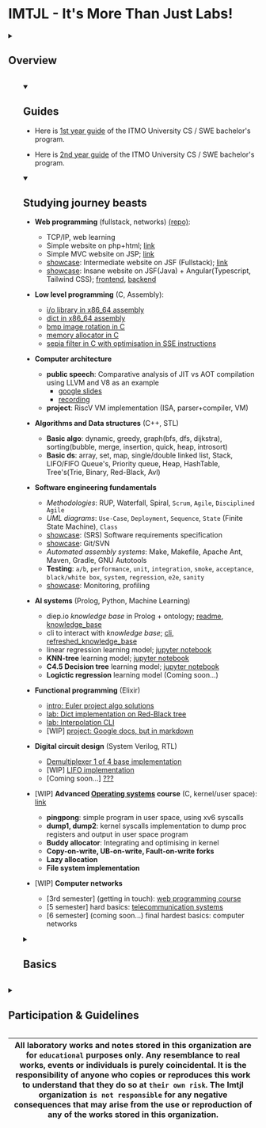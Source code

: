 # IMTJL - It's More Than Just Labs!

<a id="overview"></a>
<details>  
    <summary><h2><b> Overview </b></h2></summary>

## Welcome to the `Imtjl` organization on GitHub  

- Our mission is to provide a collaborative platform for university students interested in `Software Engineering` and `Computer Science`.

### Repositories

- Our organization contains repositories for **guides**, **laboratory works**, **lecture notes**, **scripts**, and **bots** designed to automate arduous meaningless tasks.

### Team

- Our organization includes members with diverse backgrounds and expertise, working with various programming languages, such as `Elixir`, `Java`, `Kotlin`, `JavaScript`, `Typescript`, `Ruby`, `C`, `C++`, `Scala`, `Golang`, `C#`, `Rust`, `Python`, `assembly`, `php` and others.
- We believe that this variety of skills and interests will help us to create valuable and innovative projects that can benefit the community.

</details>

<a id="guides"></a>
<details open style="margin-left: 30px;">  
    <summary><h2><b> Guides </b></h2></summary>

- Here is [1st year guide](https://github.com/Imtjl/1st-year-guide) of the ITMO University CS / SWE bachelor's program.

- Here is [2nd year guide](https://github.com/Imtjl/2nd-year-guide) of the ITMO University CS / SWE bachelor's program.

</details>

<a id="study"></a>
<details open style="margin-left: 30px;">  
    <summary><h2><b> Studying journey beasts </b></h2></summary>

- **Web programming** (fullstack, networks) [(repo)](https://github.com/worthant/web-programming-course):
  - TCP/IP, web learning
  - Simple website on php+html; [link](https://github.com/worthant/simple-one-page-website/tree/726cfdd610064b9f9260f41cf24b76f1cd568005)
  - Simple MVC website on JSP; [link](https://github.com/worthant/MVC-GeoValidator/tree/868f30f3819a3120080d0e98daae65f6048466e9)
  - [showcase](https://youtu.be/ny15aofvGCI): Intermediate website on JSF (Fullstack); [link](https://github.com/worthant/interactive-graph-ui/tree/a13196e96ccde00697b9c7fa1db9fff15df5e262)
  -  [showcase](https://youtu.be/u1tMPwoMX9M?si=mu7pI3n4bBYuhLbq): Insane website on JSF(Java) + Angular(Typescript, Tailwind CSS); [frontend](https://github.com/worthant/graphify-angular-frontend/tree/master), [backend](https://github.com/worthant/graphify-javaee-backend/tree/master)

- **Low level programming** (C, Assembly):
  - [i/o library in x86_64 assembly](https://gitlab.se.ifmo.ru/worthant/assignment-1-io-library)
  - [dict in x86_64 assembly](https://gitlab.se.ifmo.ru/worthant/assignment-2-dictionary)
  - [bmp image rotation in C](https://gitlab.se.ifmo.ru/worthant/assignment-3-image-rotation)
  - [memory allocator in C](https://gitlab.se.ifmo.ru/worthant/assignment-4-memory-allocator)
  - [sepia filter in C with optimisation in SSE instructions](https://gitlab.se.ifmo.ru/worthant/assignment-5-sepia-filter)

- **Computer architecture**
  - **public speech**: Comparative analysis of JIT vs AOT compilation using LLVM and V8 as an example
    - [google slides](https://docs.google.com/presentation/d/1MX4ncNFWxOD9xbVU_oJL9lUENa4iiAXkTgvFqupMaPc/edit?usp=sharing)
    - [recording](https://www.youtube.com/watch?v=KgqbdfvPVvw)
  - **project**: RiscV VM implementation (ISA, parser+compiler, VM)
 
- **Algorithms and Data structures** (C++, STL)
    - **Basic algo**: dynamic, greedy, graph(bfs, dfs, dijkstra), sorting(bubble, merge, insertion, quick, heap, introsort)
    - **Basic ds**: array, set, map, single/double linked list, Stack, LIFO/FIFO Queue's, Priority queue, Heap, HashTable, Tree's(Trie, Binary, Red-Black, Avl)

- **Software engineering fundamentals**
  - *Methodologies*: RUP, Waterfall, Spiral, `Scrum`, `Agile`, `Disciplined Agile`
  - *UML diagrams*: `Use-Case`, `Deployment`, `Sequence`, `State` (Finite State Machine), `Class`
  - [showcase](https://docs.google.com/document/d/1CPHwR2KzA_fTrna3U7IIaYR9jxUPWtgmUXLxrbBaOOQ/edit?usp=sharing): (SRS) Software requirements specification
  - [showcase](https://docs.google.com/document/d/1nfmKn68L5s1dQe45Ng-p72v6ocVv_ES4WbOIHIhlaaI/edit?tab=t.0): Git/SVN
  - *Automated assembly systems*: Make, Makefile, Apache Ant, Maven, Gradle, GNU Autotools
  - **Testing**: `a/b`, `performance`, `unit`, `integration`, `smoke`, `acceptance`, `black/white box`, `system`, `regression`, `e2e`, `sanity` 
  - [showcase](https://docs.google.com/document/d/1QSICaoyT9DB5m-k4dD9B2Vf-kdzzMljcHdrKXI7NTkg/edit?usp=sharing): Monitoring, profiling
 
  
- **AI systems** (Prolog, Python, Machine Learning)
  - diep.io *knowledge base* in Prolog + ontology; [readme](https://github.com/Imtjl/ai-systems/tree/master/lab1), [knowledge_base](https://github.com/Imtjl/ai-systems/blob/master/lab1/part1.pl)
  - cli to interact with *knowledge base*; [cli](https://github.com/Imtjl/ai-systems/blob/master/lab2/tank_parser.py), [refreshed_knowledge_base](https://github.com/Imtjl/ai-systems/blob/master/lab2/knowledge_base.pl)
  - linear regression learning model; [jupyter notebook](https://github.com/Imtjl/ai-systems/blob/master/lab3/lab3.ipynb)
  - **KNN-tree** learning model; [jupyter notebook](https://github.com/Imtjl/ai-systems/blob/master/lab4/lab4.ipynb)
  - **C4.5 Decision tree** learning model; [jupyter notebook](https://github.com/Imtjl/ai-systems/blob/master/lab5/lab5.ipynb)
  - **Logictic regression** learning model (Coming soon...)

- **Functional programming** (Elixir)
  - [intro: Euler project algo solutions](https://github.com/Imtjl/fp-euler-project)
  - [lab: Dict implementation on Red-Black tree](https://github.com/Imtjl/fp-red-black-tree-dict)
  - [lab: Interpolation CLI](https://github.com/Imtjl/fp-interpolation-cli)
  - [WIP] [project: Google docs, but in markdown](https://github.com/Imtjl/markdown-docs)

- **Digital circuit design** (System Verilog, RTL)
  - [Demultiplexer 1 of 4 base implementation](https://github.com/Imtjl/digital-design-fundamentals?tab=readme-ov-file#developement-of-demultiplexer-1-of-4)
  - [WIP] [LIFO implementation](https://github.com/Imtjl/digital-design-fundamentals?tab=readme-ov-file#developement-of-lifo)
  - [Coming soon...] [???]()

- [WIP] **Advanced <ins>Operating systems</ins> course** (C, kernel/user space): [link](https://github.com/Imtjl/os-advanced-course)
  - **pingpong**: simple program in user space, using xv6 syscalls
  - **dump1, dump2**: kernel syscalls implementation to dump proc registers and output in user space program
  - **Buddy allocator**: Integrating and optimising in kernel
  - **Copy-on-write, UB-on-write, Fault-on-write forks**
  - **Lazy allocation**
  - **File system implementation**

- [WIP] **Computer networks**
  - [3rd semester] (getting in touch): [web programming course](https://github.com/worthant/web-programming-course)
  - [5 semester] hard basics: [telecommunication systems](https://github.com/Imtjl/telecommunication-systems)
  - [6 semester] (coming soon...) final hardest basics: computer networks

</details>

<a id="study"></a>
<details close style="margin-left: 30px;">  
    <summary><h2><b> Basics </b></h2></summary>


- [Informatics](https://github.com/worthant/Informatics) `JSON, YAML, XML, MD, PROTOBUF, LaTeX, Excel/OnlyOffice, Python(+regex)`
- [Professional fundamentals](https://github.com/worthant/OPD) `Bash, Assembly, Basic computer architecture, Unix-like OS`
- [Databases](https://github.com/worthant/Databases-course) `Postrge SQL, ANSI-SPARC, SQL, index, trigger, function, query plan`

- **Higher Mathematics**
    - [Computational mathematics](https://github.com/Imtjl/computational-maths)
    - [Optimisation methods](https://github.com/Imtjl/optimisation-methods)
    - Probability theory
    - [Mathematical statistics
    - [Discrete mathematics](https://github.com/Imtjl/Discrete-math)
    - [Higher mathematics](https://github.com/worthant/Higher-Mathematics) (Mathematical analysis + Linear Algebra)

- **Physics**
    - [4th semester] Basics: mechanics, electrostatics, thermodynamics, optics, magnetism, vector fields   
    - [5th semester] [Electrotechnical fundamentals](https://github.com/Imtjl/electrotechnical-fundamentals)


 - [where it all started...] **Intro to programming**: [monorepo](https://github.com/worthant/Java-labs)
    - Learn Java
    - Basic CRUD
    - **TCP&UDP protocol implementation**
    - Client-server interaction using implemented protocols
    - GUI application with authorization, summorizing all of the above.  


</details>

<a id="participation"></a>
<details>  
    <summary><h2><b> Participation & Guidelines </b></h2></summary>

### Contributing

- If you want to contribute, follow this guide: [Contributing in Imtjl](https://github.com/Imtjl/.github/blob/main/CONTRIBUTING.md)

### Communication

- Whether you'd like our team to provide `any study materials`, have a new project idea, or are interested in collaboration, please *start a discussion* and *share your thoughts* with us at [Github Discussions](https://github.com/orgs/Imtjl/discussions).

### Joining Our Team

- If you're interested in joining our team, please contact us via [email](morethanjustlabs@gmail.com) :mailbox:

</details>

|All laboratory works and notes stored in this organization are for `educational` purposes only. Any resemblance to real works, events or individuals is purely coincidental. It is the responsibility of anyone who copies or reproduces this work to understand that they do so at `their own risk`. The Imtjl organization `is not responsible` for any negative consequences that may arise from the use or reproduction of any of the works stored in this organization.|
|-|
